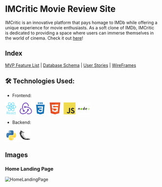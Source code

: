 # IMCritic Movie Review Site

IMCritic is an innovative platform that pays homage to IMDb while offering a unique experience for movie enthusiasts. As a soft clone of IMDb, IMCritic is dedicated to providing a space where users can immerse themselves in the world of cinema.
Check it out [here](https://imcritic.onrender.com)!

## Index
[MVP Feature List](https://github.com/ThatGuyNamedBry/IMCritic/wiki/IMCritic-Features-List) | [Database Schema](https://github.com/ThatGuyNamedBry/IMCritic/wiki/DB-SCHEMA) | [User Stories](https://github.com/ThatGuyNamedBry/IMCritic/wiki/IMCritic-User-Stories) | [WireFrames](https://github.com/ThatGuyNamedBry/IMCritic/wiki/Wireframes)



## :hammer_and_wrench: Technologies Used:

- Frontend:
<div id ="badges">
  <img src="https://github.com/devicons/devicon/blob/master/icons/react/react-original-wordmark.svg" title="React" alt="React" width="40" height="40"/>&nbsp;
  <img src="https://github.com/devicons/devicon/blob/master/icons/redux/redux-original.svg" title="Redux" alt="Redux " width="40" height="40"/>&nbsp;
  <img src="https://github.com/devicons/devicon/blob/master/icons/css3/css3-plain-wordmark.svg"  title="CSS3" alt="CSS" width="40" height="40"/>&nbsp;
  <img src="https://github.com/devicons/devicon/blob/master/icons/html5/html5-original.svg" title="HTML5" alt="HTML" width="40" height="40"/>&nbsp;
  <img src="https://github.com/devicons/devicon/blob/master/icons/javascript/javascript-original.svg" title="JavaScript" alt="JavaScript" width="40" height="40"/>&nbsp;
  <img src="https://github.com/devicons/devicon/blob/master/icons/nodejs/nodejs-original-wordmark.svg" title="NodeJS" alt="NodeJS" width="40" height="40"/>&nbsp;
</div>

- Backend:
<div id ="badges">
  <img src="https://github.com/devicons/devicon/blob/master/icons/python/python-original.svg" alt="Python" title="Python" width="40" height="40" />
  <img src="https://github.com/devicons/devicon/blob/master/icons/flask/flask-original.svg" alt="Flask" title="Flask" width="40" height="40" />
</div>

## Images

### Home Landing Page
<div style="max-height: 400px; overflow: auto;">
  <img src="https://drive.google.com/file/d/18cPX-an-aHUE3Nlv6WJ3mSiDOGsoqcZ8/view?usp=drive_link" alt="HomeLandingPage" style="width: 100%;" />
</div>

